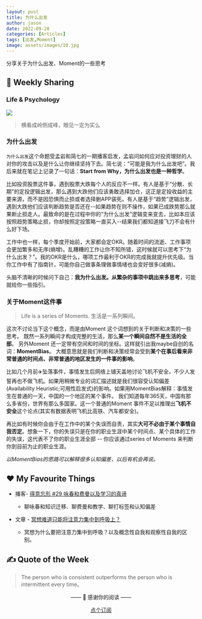 ```yaml
---
layout: post
title: 为什么出发
author: jason
date: 2022-09-28
categories: [Articles]
tags: [出发,Moment]
image: assets/images/10.jpg
---
```

分享关于为什么出发、Moment的一些思考

## **🎯 Weekly Sharing**

### Life & Psychology
![](https://imgs.zhubai.love/15668bd076b34a178f87431d78694d5b.jpg)
> 横看成岭侧成峰，眼见一定为实么


###  为什么出发
`为什么出发`这个命题受孟岩和简七的一期播客启发，孟岩问如何应对投资理财的人对你的攻击以及是什么让你继续坚持下去。简七说：“可能是我为什么出发吧”。我后来就在笔记上记录了一句话：**Start from Why，为什么出发也是一种哲学**。

比如投资股票这件事，遇到股票大跌每个人的反应不一样。有人是基于“分散、长期”的定投逻辑出发，那么遇到大跌他们应该勇敢选择加仓，这正是定投收益的主要来源，而不是因恐惧而止损或者选择删APP装死。有人是基于“趋势”逻辑出发，遇到大跌他们应该判断趋势是否还在--如果趋势在则不操作，如果已成跌势那么就果断止损走人。最致命的是在过程中你的“为什么出发”逻辑变来变去，比如本应该按照趋势策略止损，你却按照定投策略一直买入--结果我们都知道接飞刀不会有什么好下场。

工作中也一样，每个季度开始前，大家都会定OKR。随着时间的流逝、工作事项会更加繁多和无序(熵增)。乱糟糟的工作让你不知所错，这时候就可以思考下“为什么出发？”。我的OKR是什么，哪项工作最利于OKR的完成我就提升优先级。当你工作中有了指南针，可能你自己做事条理做事情绪也会变好很多(减熵)。

头脑不清晰的时候问下自己：**我为什么出发。从繁杂的事项中跳出来多思考**，可能就给你一些指引。

### 关于Moment这件事
> Life is a series of Moments. 生活是一系列瞬间。

这次不讨论当下这个概念，而是由Moment 这个词想到的关于判断和决策的一些思考。
既然一系列瞬间才构成完整的生活，那么**某一个瞬间自然不是生活的全部**。
另外Moment 还一定带有空间和时间的坐标。这样就引出我maybe自创的名词：**MomentBias**。
大概意思就是我们判断和决策经常会受到**某个在事后看来非常普通的时间点、非常普通的地区发生的一件事的影响**。

比如几个月前✈️坠落事件，事情发生后网络上铺天盖地讨论飞机不安全，不少人发誓再也不做飞机。如果用稍微专业的词汇描述就是我们很容受认知偏差(Availability Heuristic;可用性启发式)的影响。如果用MomentBias解释：事情发生在普通的一天，中国的一个地区的某个事件。
我们知道每年365天，中国有那么多省份，世界有那么多国家。这一个普通的Moment
事件不足以推理出**飞机不安全**这个论点(其实有数据表明飞机比高铁、汽车都安全)。

再比如有时候你会由于在工作中的某个失误而自责，其实**大可不必由于某个事情自我否定**。想象一下，你的失误只是在你的职业生涯中某个时间点、某个具体的工作的失误，这代表不了你的职业生涯全部 -- 你应该通过series of Moments 来判断你到目前为止的职业生涯。

*以MomentBias的思路可以解释很多认知偏差，以后有机会再说。*

## **♥️ My Favourite Things**
- 播客- [得意忘形 #29 咏春和费曼以及学习的真谛](https://www.xiaoyuzhoufm.com/episode/5e74543a418a84a046c4e56c)
	- 聊咏春和知识迁移、聊费曼和教学、聊打标签和认知偏差

- 文章 - [冥想难道只能将注意力集中到呼吸上？](https://www.zhihu.com/question/369171415/answer/1974522060) 
	- 冥想为什么要把注意力集中到呼吸？以及概念性自我和观察性自我的区别。
	
## **✍️ Quote of the Week**
> The person who is consistent outperforms the person who is intermittent every time。


<center>
<p>—— 💌 感谢你的阅读 ——</p>

<a target="_blank" href="https://explorer.zhubai.love/" class="btn btn-danger">点个订阅</a>
</center>